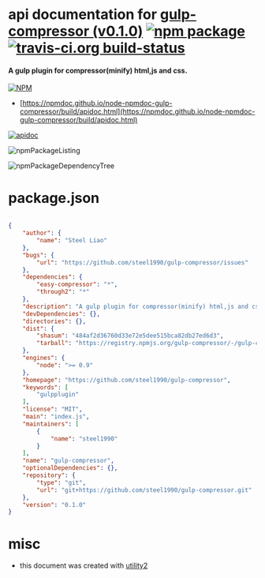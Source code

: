 # api documentation for  [gulp-compressor (v0.1.0)](https://github.com/steel1990/gulp-compressor)  [![npm package](https://img.shields.io/npm/v/npmdoc-gulp-compressor.svg?style=flat-square)](https://www.npmjs.org/package/npmdoc-gulp-compressor) [![travis-ci.org build-status](https://api.travis-ci.org/npmdoc/node-npmdoc-gulp-compressor.svg)](https://travis-ci.org/npmdoc/node-npmdoc-gulp-compressor)
#### A gulp plugin for compressor(minify) html,js and css.

[![NPM](https://nodei.co/npm/gulp-compressor.png?downloads=true&downloadRank=true&stars=true)](https://www.npmjs.com/package/gulp-compressor)

- [https://npmdoc.github.io/node-npmdoc-gulp-compressor/build/apidoc.html](https://npmdoc.github.io/node-npmdoc-gulp-compressor/build/apidoc.html)

[![apidoc](https://npmdoc.github.io/node-npmdoc-gulp-compressor/build/screenCapture.buildCi.browser.%252Ftmp%252Fbuild%252Fapidoc.html.png)](https://npmdoc.github.io/node-npmdoc-gulp-compressor/build/apidoc.html)

![npmPackageListing](https://npmdoc.github.io/node-npmdoc-gulp-compressor/build/screenCapture.npmPackageListing.svg)

![npmPackageDependencyTree](https://npmdoc.github.io/node-npmdoc-gulp-compressor/build/screenCapture.npmPackageDependencyTree.svg)



# package.json

```json

{
    "author": {
        "name": "Steel Liao"
    },
    "bugs": {
        "url": "https://github.com/steel1990/gulp-compressor/issues"
    },
    "dependencies": {
        "easy-compressor": "*",
        "through2": "*"
    },
    "description": "A gulp plugin for compressor(minify) html,js and css.",
    "devDependencies": {},
    "directories": {},
    "dist": {
        "shasum": "484af2d36760d33e72e5dee515bca82db27ed6d3",
        "tarball": "https://registry.npmjs.org/gulp-compressor/-/gulp-compressor-0.1.0.tgz"
    },
    "engines": {
        "node": ">= 0.9"
    },
    "homepage": "https://github.com/steel1990/gulp-compressor",
    "keywords": [
        "gulpplugin"
    ],
    "license": "MIT",
    "main": "index.js",
    "maintainers": [
        {
            "name": "steel1990"
        }
    ],
    "name": "gulp-compressor",
    "optionalDependencies": {},
    "repository": {
        "type": "git",
        "url": "git+https://github.com/steel1990/gulp-compressor.git"
    },
    "version": "0.1.0"
}
```



# misc
- this document was created with [utility2](https://github.com/kaizhu256/node-utility2)
